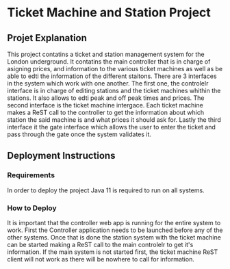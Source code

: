 
# Ticket Machine and Station Project

## Projet Explanation
This project contatins a ticket and station management system for the London underground. It contatins the main controller that is in charge of asigning prices, and information to the various ticket machines as well as be able to edti the information of the different staitons.
There are 3 interfaces in the system which work with one another. The first one, the controlelr interface is in charge of editing stations and the ticket machines whithin the stations. It also allows to edti peak and off peak times and prices. 
The second interface is the ticket machine intergace. Each ticket machine makes a ReST call to the controller to get the information about which station the said machine is and what prices it should ask for. 
Lastly the third interface it the gate interface which allows the user to enter the ticket and pass through the gate once the system validates it. 

## Deployment Instructions
### Requirements
In order to deploy the project Java 11 is required to run on all systems. 

### How to Deploy
It is important that the controller web app is running for the entire system to work. First the Controller application needs to be launched before any of the other systems. 
Once that is done the station system with the ticket machine can be started making a ReST call to the main controlelr to get it's information.
If the main system is not started first, the ticket machine ReST client will not work as there will be nowhere to call for information.


